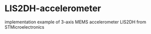 # LIS2DH-accelerometer
implementation example of 3-axis MEMS accelerometer LIS2DH from STMicroelectronics
